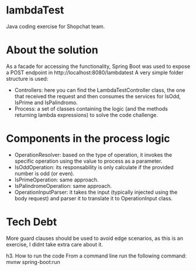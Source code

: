 # lambdaTest
Java coding exercise for Shopchat team.

# About the solution
As a facade for accessing the functionality, Spring Boot was used to expose a POST endpoint in http://localhost:8080/lambdatest
A very simple folder structure is used:
- Controllers: here you can find the LambdaTestController class, the one that received the request and then consumes the services for IsOdd, IsPrime and IsPalindromo.
- Process: a set of classes containing the logic (and the methods returning lambda expressions) to solve the code challenge.

# Components in the process logic
- OperationResolver: based on the type of operation, it invokes the specific operation using the value to process as a parameter.
- IsOddOperation: its responsability is only calculate if the provided number is odd (or even).
- IsPrimeOperation: same approach.
- IsPalindromeOperation: same approach.
- OperationInputParser: it takes the input (typically injected using the body request) and parser it to translate it to OperationInput class.

# Tech Debt
More guard clauses should be used to avoid edge scenarios, as this is an exercise, I didnt take extra care about it.

h3. How to run the code
From a command line run the following command: mvnw spring-boot:run

